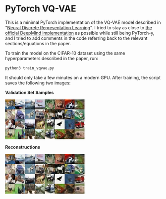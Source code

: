 # PyTorch VQ-VAE

This is a minimal PyTorch implementation of the VQ-VAE model described in "[Neural Discrete Representation Learning](https://arxiv.org/abs/1711.00937)".
I tried to stay as close to [the official DeepMind implementation](https://github.com/deepmind/sonnet/blob/v2/examples/vqvae_example.ipynb) as possible while still being PyTorch-y, and I tried to add comments in the code referring back to the relevant sections/equations in the paper.

To train the model on the CIFAR-10 dataset using the same hyperparameters described in the paper, run:

```bash
python3 train_vqvae.py
```

It should only take a few minutes on a modern GPU.
After training, the script saves the following two images:

**Validation Set Samples**

![](true.jpg)

**Reconstructions**

![](recon.jpg)

